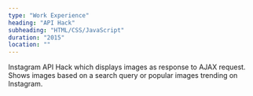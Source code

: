 ```yaml
---
type: "Work Experience"
heading: "API Hack"
subheading: "HTML/CSS/JavaScript"
duration: "2015"
location: ""
---
```


Instagram API Hack which displays images as response to AJAX request. Shows images based on a search query or popular images trending on Instagram.
